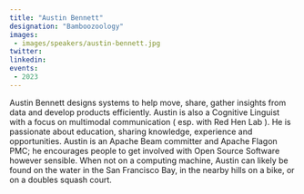 ```yaml
---
title: "Austin Bennett"
designation: "Bamboozoology"
images:
 - images/speakers/austin-bennett.jpg
twitter: 
linkedin: 
events:
 - 2023
---
```


Austin Bennett designs systems to help move, share, gather insights from data and develop products efficiently. Austin is also a Cognitive Linguist with a focus on multimodal communication ( esp. with Red Hen Lab ). He is passionate about education, sharing knowledge, experience and opportunities. Austin is an Apache Beam committer and Apache Flagon PMC; he encourages people to get involved with Open Source Software however sensible. When not on a computing machine, Austin can likely be found on the water in the San Francisco Bay, in the nearby hills on a bike, or on a doubles squash court.